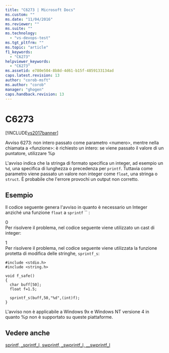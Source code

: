 ```yaml
---
title: "C6273 | Microsoft Docs"
ms.custom: ""
ms.date: "11/04/2016"
ms.reviewer: ""
ms.suite: ""
ms.technology: 
  - "vs-devops-test"
ms.tgt_pltfrm: ""
ms.topic: "article"
f1_keywords: 
  - "C6273"
helpviewer_keywords: 
  - "C6273"
ms.assetid: e780e504-8b8d-4d61-b15f-4859133134ad
caps.latest.revision: 13
author: "corob-msft"
ms.author: "corob"
manager: "ghogen"
caps.handback.revision: 13
---
```

# C6273
[!INCLUDE[vs2017banner](../code-quality/includes/vs2017banner.md)]

Avviso 6273: non intero passato come parametro \<numero\>, mentre nella chiamata a \<funzione\>: è richiesto un intero: se viene passato il valore di un puntatore, utilizzare %p  
  
 L'avviso indica che la stringa di formato specifica un integer, ad esempio un `%d`, una specifica di lunghezza o precedenza per `printf`. Tuttavia come parametro viene passato un valore non integer come `float`, una stringa o `struct`.  È probabile che l'errore provochi un output non corretto.  
  
## Esempio  
 Il codice seguente genera l'avviso in quanto è necessario un Integer anziché una funzione `float` a `sprintf` `` :  
  
<CodeContentPlaceHolder>0</CodeContentPlaceHolder>  
 Per risolvere il problema, nel codice seguente viene utilizzato un cast di integer:  
  
<CodeContentPlaceHolder>1</CodeContentPlaceHolder>  
 Per risolvere il problema, nel codice seguente viene utilizzata la funzione protetta di modifica delle stringhe, `sprintf_s`:  
  
```  
#include <stdio.h>  
#include <string.h>  
  
void f_safe()  
{  
  char buff[50];  
  float f=1.5;  
  
  sprintf_s(buff,50,"%d",(int)f);  
}  
```  
  
 L'avviso non è applicabile a Windows 9x e Windows NT versione 4 in quanto %p non è supportato su queste piattaforme.  
  
## Vedere anche  
 [sprintf, \_sprintf\_l, swprintf, \_swprintf\_l, \_\_swprintf\_l](/visual-cpp/c-runtime-library/reference/sprintf-sprintf-l-swprintf-swprintf-l-swprintf-l)